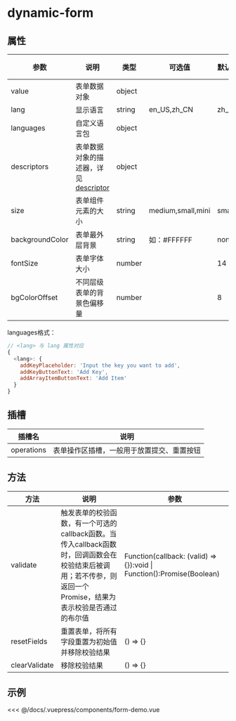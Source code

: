 # dynamic-form

## 属性

| 参数            | 说明                                                         | 类型   | 可选值            | 默认值 | 必传 |
| --------------- | ------------------------------------------------------------ | ------ | ----------------- | ------ | ---- |
| value           | 表单数据对象                                                 | object |                   |        | 是   |
| lang            | 显示语言                                                     | string | en_US,zh_CN       | zh_CN  |      |
| languages       | 自定义语言包                                                 | object |                   |        |      |
| descriptors     | 表单数据对象的描述器，详见 [descriptor](/zh/api/descriptors/) | object |                   |        | 是   |
| size            | 表单组件元素的大小                                           | string | medium,small,mini | small  |      |
| backgroundColor | 表单最外层背景                                               | string | 如：#FFFFFF       | none   |      |
| fontSize        | 表单字体大小                                                 | number |                   | 14     |      |
| bgColorOffset   | 不同层级表单的背景色偏移量                                   | number |                   | 8      |      |

languages格式：

``` js
// <lang> 与 lang 属性对应
{
  <lang>: {
    addKeyPlaceholder: 'Input the key you want to add',
    addKeyButtonText: 'Add Key',
    addArrayItemButtonText: 'Add Item'
  }
}
```



## 插槽

| 插槽名     | 说明                                       |
| ---------- | ------------------------------------------ |
| operations | 表单操作区插槽，一般用于放置提交、重置按钮 |

## 方法

| 方法          | 说明                                                         | 参数                                                         |
| ------------- | ------------------------------------------------------------ | ------------------------------------------------------------ |
| validate      | 触发表单的校验函数，有一个可选的callback函数。当传入callback函数时，回调函数会在校验结束后被调用；若不传参，则返回一个Promise，结果为表示校验是否通过的布尔值 | Function(callback: (valid) => {}):void \| Function():Promise(Boolean) |
| resetFields   | 重置表单，将所有字段重置为初始值并移除校验结果               | () => {}                                                     |
| clearValidate | 移除校验结果                                                 | () => {}                                                     |

## 示例

<code-demo name="form-demo" lang="zh_CN"></code-demo>

<<< @/docs/.vuepress/components/form-demo.vue

